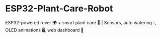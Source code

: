 # ESP32-Plant-Care-Robot
ESP32-powered rover 🌍 + smart plant care 🌱 | Sensors, auto watering 💧, OLED animations 🖥, web dashboard 📱
